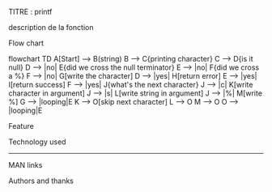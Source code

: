 TITRE : printf

description de la fonction

Flow chart

flowchart TD
    A[Start] --> B(string)
    B --> C{printing character}
    C --> D{is it null}
    D --> |no| E{did we cross the null terminator}
    E --> |no| F{did we cross a %}
    F --> |no| G[write the character]
    D --> |yes| H[return error]
    E --> |yes| I[return success]
    F --> |yes| J{what's the next character}
    J --> |c| K[write character in argument]
    J --> |s| L[write string in argument]
    J --> |%| M[write %]
    G --> |looping|E
    K --> O[skip next character]
    L --> O
    M --> O
    O --> |looping|E

Feature

Technology used

------------

MAN links

Authors and thanks


